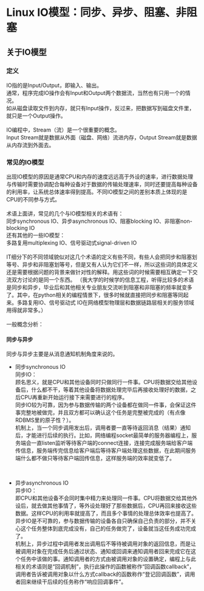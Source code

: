 # Linux IO模型：同步、异步、阻塞、非阻塞
## 关于IO模型
### 定义
IO指的是Input/Output，即输入、输出。</br>
通常，程序完成IO操作会有Input和Output两个数据流，当然也有只用一个的情况。</br>
如从磁盘读取文件到内存，就只有Input操作，反过来，把数据写到磁盘文件里，就只是一个Output操作。</br>
</br>
IO编程中，Stream（流）是一个很重要的概念。</br>
Input Stream就是数据从外面（磁盘、网络）流进内存，Output Stream就是数据从内存流到外面去。</br>

### 常见的IO模型
出现IO模型的原因是通常CPU和内存的速度远远高于外设的速率，进行数据处理与传输时需要协调配合每种设备对于数据的传输处理速率，同时还要提高每种设备的利用率，让系统总体速率得到提高。不同IO模型之间的差别本质上体现的是CPU的不同参与方式。</br>
</br>
术语上面讲，常见的几个与IO模型相关的术语有：</br>
同步synchronous IO、异步asynchronous IO、阻塞blocking IO、非阻塞non-blocking IO</br>
还有其他的一些IO模型：</br>
多路复用multiplexing IO、信号驱动式signal-driven IO</br>
</br>
IT细分下的不同领域貌似对这几个术语的定义有些不同，有些人会把同步和阻塞划等号、异步和非阻塞划等号，但是又有人认为它们不一样，所以这些词的具体定义还是需要根据问题的背景来做针对性的解释。用这些词的时候需要相互确定一下交流双方讨论的是同一个东西。
（我大学的时候学的信息工程，听得比较多的术语是同步和异步，毕业后和其他相关专业朋友交流听到阻塞和非阻塞的频率就变多了。其中，在python相关的编程情景下，很多时候就直接把同步和阻塞等同起来。多路复用IO、信号驱动式 IO在网络模型物理层和数据链路层相关的服务领域用得就非常多。）</br>
</br>
一般概念分析：

#### 同步与异步
同步与异步主要是从消息通知机制角度来说的。

* 同步synchronous IO</br>
同步IO：</br>
顾名思义，就是CPU和其他设备同时只做同行一件事。CPU将数据交给其他设备后，什么都不干，等着其他设备将数据处理完毕后再接收处理好的数据，之后CPU再重新开始运行接下来需要进行的程序。</br>
同步IO较为可靠，因为参与数据传输的两个设备都在做同一件事，会保证这件事完整地被做完，并且双方都可以确认这个任务是完整被完成的（有点像RDBMS里的原子性？）。</br>
机制上，当一个同步调用发出后，调用者要一直等待返回消息（结果）通知后，才能进行后续的执行。比如，网络编程socket最简单的服务器编程上，服务端会一直listen监听等待客户端的connect连接，连接完成服务端给客户端传信息，服务端传完信息给客户端后等待客户端处理这些数据，在此期间服务端什么都不做只等待客户端回传信息，这样服务端的效率就变低了。</br>
</br>

* 异步asynchronous IO</br>
异步IO：</br>
即CPU和其他设备不会同时集中精力来处理同一件事。CPU将数据交给其他外设后，就去做其他事情了，等外设处理好了那些数据后，CPU再回来接收这些数据。这样CPU的利用率就提高了，而且多个事情的处理总体效率也提高了。</br>
异步IO是不可靠的，参与数据传输的设备各自只确保自己负责的部分，并不关心这个任务整体到底完成没有，自己的任务做完了，设备就当这任务成功完成了。</br>
机制上，异步过程中调用者发出调用后不等待被调用对象的返回信息，而是让被调用对象在完成任务后通过状态、通知或回调来通知调用者回来完成它在这个任务中该做的事。通知调用者的方式由被调用对象的设置确定，编程上与此相关的术语则是“回调机制”，执行此操作的函数被称作“回调函数callback”，调用者告诉被调用对象以什么方式callback的函数称作“登记回调函数”，调用者回来继续干后续的任务称作“响应回调事件”。</br>
